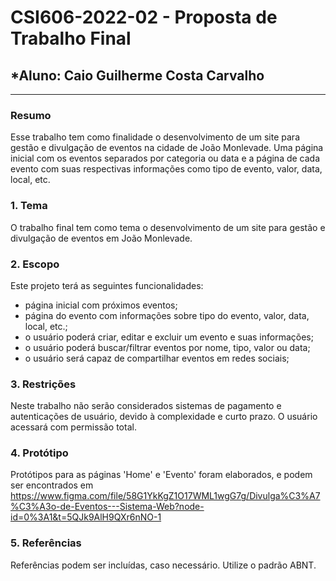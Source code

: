 # **CSI606-2022-02 - Proposta de Trabalho Final**

  

## *Aluno: Caio Guilherme Costa Carvalho

  

--------------

  

<!-- Descrever um resumo sobre o trabalho. -->

  

### Resumo

  

Esse trabalho tem como finalidade o desenvolvimento de um site para gestão e divulgação de eventos na cidade de João Monlevade. Uma página inicial com os eventos separados por categoria ou data e a página de cada evento com suas respectivas informações como tipo de evento, valor, data, local, etc.  

<!-- Apresentar o tema. -->

### 1. Tema

  

O trabalho final tem como tema o desenvolvimento de um site para gestão e divulgação de eventos em João Monlevade.

  

<!-- Descrever e limitar o escopo da aplicação. -->

### 2. Escopo

  

Este projeto terá as seguintes funcionalidades:
	

 - página inicial com próximos eventos;
 - página do evento com informações sobre tipo do evento, valor, data, local, etc.;
 - o usuário poderá criar, editar e excluir um evento e suas informações;
 - o usuário poderá buscar/filtrar eventos por nome, tipo, valor ou data;
 - o usuário será capaz de compartilhar eventos em redes sociais; 

<!-- Apresentar restrições de funcionalidades e de escopo. -->

### 3. Restrições

  

Neste trabalho não serão considerados sistemas de pagamento e  autenticações de usuário, devido à complexidade e curto prazo. O usuário acessará com permissão total.

  

<!-- Construir alguns protótipos para a aplicação, disponibilizá-los no Github e descrever o que foi considerado. //-->

### 4. Protótipo

  

Protótipos para as páginas 'Home' e 'Evento' foram elaborados, e podem ser encontrados em https://www.figma.com/file/58G1YkKgZ1O17WML1wgG7g/Divulga%C3%A7%C3%A3o-de-Eventos---Sistema-Web?node-id=0%3A1&t=5QJk9AlH9QXr6nNO-1

  

### 5. Referências

  

Referências podem ser incluídas, caso necessário. Utilize o padrão ABNT.